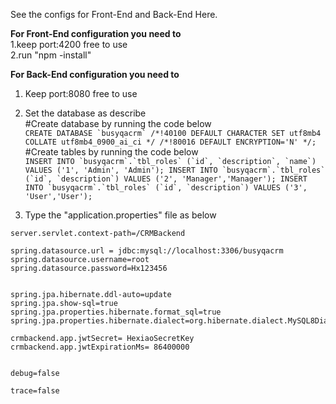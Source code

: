 See the configs for Front-End and Back-End Here.

**For Front-End configuration you need to** <br />
1.keep port:4200 free to use<br />
2.run "npm -install"<br />

**For Back-End configuration you need to** <br />
1. Keep port:8080 free to use<br />
2. Set the database as describe<br />
#Create database by running the code below<br />
```CREATE DATABASE `busyqacrm` /*!40100 DEFAULT CHARACTER SET utf8mb4 COLLATE utf8mb4_0900_ai_ci */ /*!80016 DEFAULT ENCRYPTION='N' */;```<br />
#Create tables by running the code below<br />
```INSERT INTO `busyqacrm`.`tbl_roles` (`id`, `description`, `name`) VALUES ('1', 'Admin', 'Admin');
INSERT INTO `busyqacrm`.`tbl_roles` (`id`, `description`) VALUES ('2', 'Manager','Manager');
INSERT INTO `busyqacrm`.`tbl_roles` (`id`, `description`) VALUES ('3', 'User','User');```

3. Type the "application.properties" file as below<br />


```server.port=8080
server.servlet.context-path=/CRMBackend

spring.datasource.url = jdbc:mysql://localhost:3306/busyqacrm
spring.datasource.username=root
spring.datasource.password=Hx123456


spring.jpa.hibernate.ddl-auto=update
spring.jpa.show-sql=true
spring.jpa.properties.hibernate.format_sql=true
spring.jpa.properties.hibernate.dialect=org.hibernate.dialect.MySQL8Dialect

crmbackend.app.jwtSecret= HexiaoSecretKey
crmbackend.app.jwtExpirationMs= 86400000


debug=false

trace=false


```






